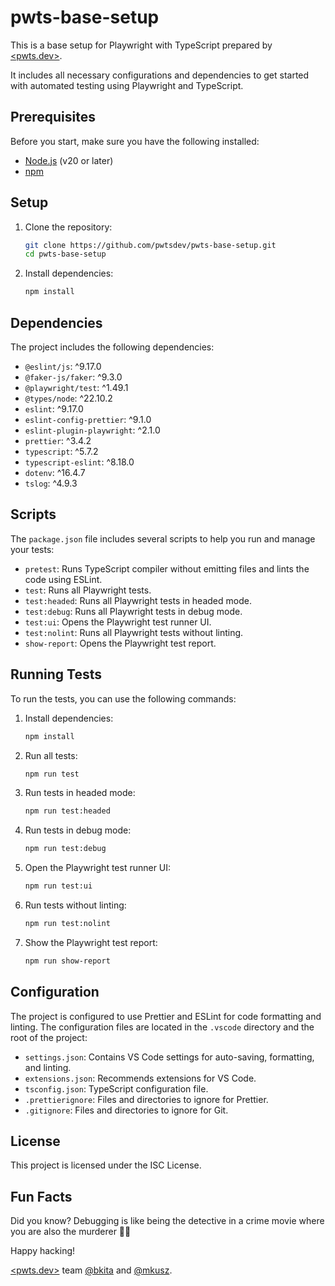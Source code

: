 # pwts-base-setup

This is a base setup for Playwright with TypeScript prepared by [<pwts.dev>](https://pwts.dev/).

It includes all necessary configurations and dependencies to get started with automated testing using Playwright and TypeScript.

## Prerequisites

Before you start, make sure you have the following installed:

- [Node.js](https://nodejs.org) (v20 or later)
- [npm](https://www.npmjs.com/)

## Setup

1. Clone the repository:

   ```bash
   git clone https://github.com/pwtsdev/pwts-base-setup.git
   cd pwts-base-setup
   ```

2. Install dependencies:

   ```bash
   npm install
   ```

## Dependencies

The project includes the following dependencies:

- `@eslint/js`: ^9.17.0
- `@faker-js/faker`: ^9.3.0
- `@playwright/test`: ^1.49.1
- `@types/node`: ^22.10.2
- `eslint`: ^9.17.0
- `eslint-config-prettier`: ^9.1.0
- `eslint-plugin-playwright`: ^2.1.0
- `prettier`: ^3.4.2
- `typescript`: ^5.7.2
- `typescript-eslint`: ^8.18.0
- `dotenv`: ^16.4.7
- `tslog`: ^4.9.3

## Scripts

The `package.json` file includes several scripts to help you run and manage your tests:

- `pretest`: Runs TypeScript compiler without emitting files and lints the code using ESLint.
- `test`: Runs all Playwright tests.
- `test:headed`: Runs all Playwright tests in headed mode.
- `test:debug`: Runs all Playwright tests in debug mode.
- `test:ui`: Opens the Playwright test runner UI.
- `test:nolint`: Runs all Playwright tests without linting.
- `show-report`: Opens the Playwright test report.

## Running Tests

To run the tests, you can use the following commands:

1. Install dependencies:

   ```sh
   npm install
   ```

2. Run all tests:

   ```sh
   npm run test
   ```

3. Run tests in headed mode:

   ```sh
   npm run test:headed
   ```

4. Run tests in debug mode:

   ```sh
   npm run test:debug
   ```

5. Open the Playwright test runner UI:

   ```sh
   npm run test:ui
   ```

6. Run tests without linting:

   ```sh
   npm run test:nolint
   ```

7. Show the Playwright test report:

   ```sh
   npm run show-report
   ```

## Configuration

The project is configured to use Prettier and ESLint for code formatting and linting. The configuration files are located in the `.vscode` directory and the root of the project:

- `settings.json`: Contains VS Code settings for auto-saving, formatting, and linting.
- `extensions.json`: Recommends extensions for VS Code.
- `tsconfig.json`: TypeScript configuration file.
- `.prettierignore`: Files and directories to ignore for Prettier.
- `.gitignore`: Files and directories to ignore for Git.

## License

This project is licensed under the ISC License.

## Fun Facts

Did you know? Debugging is like being the detective in a crime movie where you are also the murderer 🕵️‍♂️

Happy hacking!

[<pwts.dev>](https://pwts.dev/) team [@bkita](https://github.com/bkita) and [@mkusz](https://github.com/mkusz).
